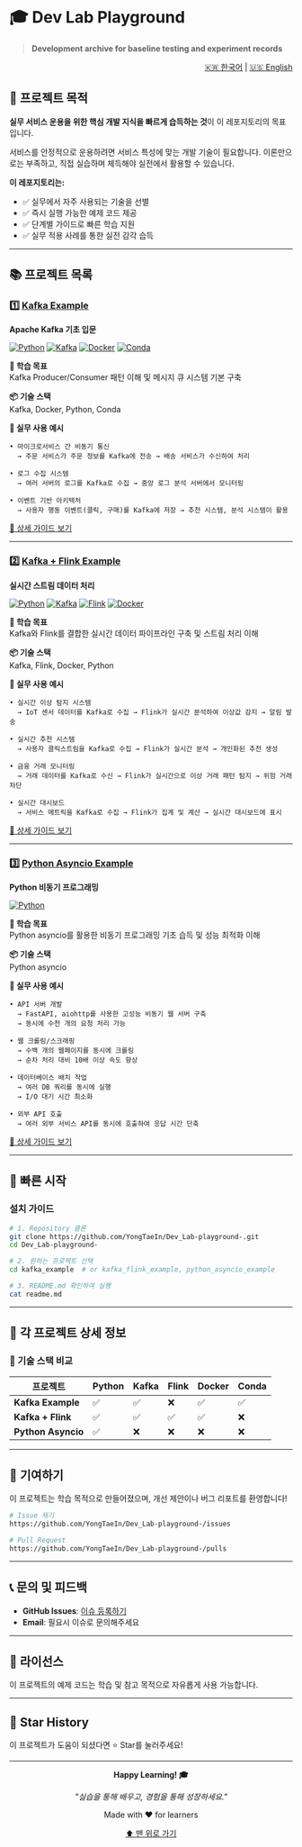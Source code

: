 # 🎓 Dev Lab Playground

> **Development archive for baseline testing and experiment records**

<div align="right">
  
[🇰🇷 한국어](./README.ko.md) | [🇺🇸 English](./README.md)

</div>

## 📌 프로젝트 목적

**실무 서비스 운용을 위한 핵심 개발 지식을 빠르게 습득하는 것**이 이 레포지토리의 목표입니다.

서비스를 안정적으로 운용하려면 서비스 특성에 맞는 개발 기술이 필요합니다. 이론만으로는 부족하고, 직접 실습하며 체득해야 실전에서 활용할 수 있습니다.

**이 레포지토리는:**
- ✅ 실무에서 자주 사용되는 기술을 선별
- ✅ 즉시 실행 가능한 예제 코드 제공
- ✅ 단계별 가이드로 빠른 학습 지원
- ✅ 실무 적용 사례를 통한 실전 감각 습득

---

## 📚 프로젝트 목록

### 1️⃣ [Kafka Example](./kafka_example)

**Apache Kafka 기초 입문**

[![Python](https://img.shields.io/badge/Python-3.9+-3776AB?style=for-the-badge&logo=python&logoColor=white)](https://www.python.org/)
[![Kafka](https://img.shields.io/badge/Apache%20Kafka-231F20?style=for-the-badge&logo=apache-kafka&logoColor=white)](https://kafka.apache.org/)
[![Docker](https://img.shields.io/badge/Docker-2496ED?style=for-the-badge&logo=docker&logoColor=white)](https://www.docker.com/)
[![Conda](https://img.shields.io/badge/Conda-44A833?style=for-the-badge&logo=anaconda&logoColor=white)](https://docs.conda.io/)

**🎯 학습 목표**  
Kafka Producer/Consumer 패턴 이해 및 메시지 큐 시스템 기본 구축

**📦 기술 스택**  
Kafka, Docker, Python, Conda

**💼 실무 사용 예시**
```
• 마이크로서비스 간 비동기 통신
  → 주문 서비스가 주문 정보를 Kafka에 전송 → 배송 서비스가 수신하여 처리

• 로그 수집 시스템
  → 여러 서버의 로그를 Kafka로 수집 → 중앙 로그 분석 서버에서 모니터링

• 이벤트 기반 아키텍처
  → 사용자 행동 이벤트(클릭, 구매)를 Kafka에 저장 → 추천 시스템, 분석 시스템이 활용
```

[📖 상세 가이드 보기](./kafka_example/readme.md)

---

### 2️⃣ [Kafka + Flink Example](./kafka_flink_example)

**실시간 스트림 데이터 처리**

[![Python](https://img.shields.io/badge/Python-3.9+-3776AB?style=for-the-badge&logo=python&logoColor=white)](https://www.python.org/)
[![Kafka](https://img.shields.io/badge/Apache%20Kafka-231F20?style=for-the-badge&logo=apache-kafka&logoColor=white)](https://kafka.apache.org/)
[![Flink](https://img.shields.io/badge/Apache%20Flink-E6526F?style=for-the-badge&logo=apache-flink&logoColor=white)](https://flink.apache.org/)
[![Docker](https://img.shields.io/badge/Docker-2496ED?style=for-the-badge&logo=docker&logoColor=white)](https://www.docker.com/)

**🎯 학습 목표**  
Kafka와 Flink를 결합한 실시간 데이터 파이프라인 구축 및 스트림 처리 이해

**📦 기술 스택**  
Kafka, Flink, Docker, Python

**💼 실무 사용 예시**
```
• 실시간 이상 탐지 시스템
  → IoT 센서 데이터를 Kafka로 수집 → Flink가 실시간 분석하여 이상값 감지 → 알림 발송

• 실시간 추천 시스템
  → 사용자 클릭스트림을 Kafka로 수집 → Flink가 실시간 분석 → 개인화된 추천 생성

• 금융 거래 모니터링
  → 거래 데이터를 Kafka로 수신 → Flink가 실시간으로 이상 거래 패턴 탐지 → 위험 거래 차단

• 실시간 대시보드
  → 서비스 메트릭을 Kafka로 수집 → Flink가 집계 및 계산 → 실시간 대시보드에 표시
```

[📖 상세 가이드 보기](./kafka_flink_example/readme.md)

---

### 3️⃣ [Python Asyncio Example](./python_asyncio_example)

**Python 비동기 프로그래밍**

[![Python](https://img.shields.io/badge/Python-3.9+-3776AB?style=for-the-badge&logo=python&logoColor=white)](https://www.python.org/)

**🎯 학습 목표**  
Python asyncio를 활용한 비동기 프로그래밍 기초 습득 및 성능 최적화 이해

**📦 기술 스택**  
Python asyncio

**💼 실무 사용 예시**
```
• API 서버 개발
  → FastAPI, aiohttp를 사용한 고성능 비동기 웹 서버 구축
  → 동시에 수천 개의 요청 처리 가능

• 웹 크롤링/스크래핑
  → 수백 개의 웹페이지를 동시에 크롤링
  → 순차 처리 대비 10배 이상 속도 향상

• 데이터베이스 배치 작업
  → 여러 DB 쿼리를 동시에 실행
  → I/O 대기 시간 최소화

• 외부 API 호출
  → 여러 외부 서비스 API를 동시에 호출하여 응답 시간 단축
```

[📖 상세 가이드 보기](./python_asyncio_example/readme.md)

---

## 🚀 빠른 시작

### 설치 가이드

```bash
# 1. Repository 클론
git clone https://github.com/YongTaeIn/Dev_Lab-playground-.git
cd Dev_Lab-playground-

# 2. 원하는 프로젝트 선택
cd kafka_example  # or kafka_flink_example, python_asyncio_example

# 3. README.md 확인하여 실행
cat readme.md
```

---

## 📖 각 프로젝트 상세 정보

### 🔧 기술 스택 비교

| 프로젝트 | Python | Kafka | Flink | Docker | Conda |
|---------|--------|-------|-------|--------|-------|
| **Kafka Example** | ✅ | ✅ | ❌ | ✅ | ✅ |
| **Kafka + Flink** | ✅ | ✅ | ✅ | ✅ | ❌ |
| **Python Asyncio** | ✅ | ❌ | ❌ | ❌ | ❌ |

---

## 🤝 기여하기

이 프로젝트는 학습 목적으로 만들어졌으며, 개선 제안이나 버그 리포트를 환영합니다!

```bash
# Issue 제기
https://github.com/YongTaeIn/Dev_Lab-playground-/issues

# Pull Request
https://github.com/YongTaeIn/Dev_Lab-playground-/pulls
```

---

## 📞 문의 및 피드백

- **GitHub Issues**: [이슈 등록하기](https://github.com/YongTaeIn/Dev_Lab-playground-/issues)
- **Email**: 필요시 이슈로 문의해주세요

---

## 📄 라이선스

이 프로젝트의 예제 코드는 학습 및 참고 목적으로 자유롭게 사용 가능합니다.

---

## 🌟 Star History

이 프로젝트가 도움이 되셨다면 ⭐ Star를 눌러주세요!

---

<div align="center">

**Happy Learning! 🎓**

*"실습을 통해 배우고, 경험을 통해 성장하세요."*

Made with ❤️ for learners

[⬆ 맨 위로 가기](#-dev-lab-playground)

</div>

